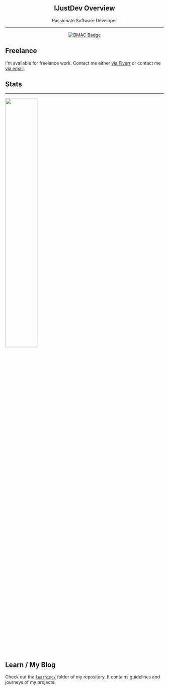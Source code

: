 <div align="center">
<h2>IJustDev Overview</h3>
<p>Passionate Software Developer</p>
<hr>

[![BMAC Badge](https://img.shields.io/badge/Buy%20Me%20A%20Coffee-IJustDev-orange?style=for-the-badge)](https://www.buymeacoffee.com/IJustDev)

</div>


## Freelance
I'm available for freelance work. Contact me either [via Fiverr](https://fiverr.com/IJustDev) or contact me [via email](mailto://ijustdevgc@gmail.com).

## Stats
<hr>
<img width="45%" src="https://github-readme-stats.vercel.app/api?username=ijustdev&show_icons=true">

## Learn / My Blog
Check out the [`learning/`](https://github.com/IJustDev/IJustDev/tree/master/learning) folder of my repository. It contains guidelines and journeys of my projects.

[mypenink-app]: https://play.google.com/store/apps/details?id=io.mypenink.starter
